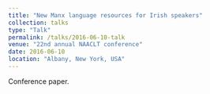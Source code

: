 ```yaml
---
title: "New Manx language resources for Irish speakers"
collection: talks
type: "Talk"
permalink: /talks/2016-06-10-talk
venue: "22nd annual NAACLT conference"
date: 2016-06-10
location: "Albany, New York, USA"
---
```


Conference paper.
